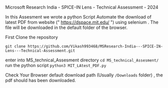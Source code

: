 Microsoft Research India - SPICE-IN Lens - Technical Assessment - 2024

In this Assesment we wrote a python Script Automate the download of latest PDF from website  (" https://dspace.mit.edu/ ") using selenium .
The file will be downloaded in the default folder of the browser.

First Clone the repository

`git clone https://github.com/Vikash993468/MSResearch-India---SPICE-IN-Lens---Technical-Assessment.git`

enter into MS_technical_Assesment directory
`cd MS_technical_Assesment/`
run the python script
`python3 MIT_LAtest_PDF.py`

Check Your Browser default download path (Usually `/Downloads` folder) , the pdf should has been downloaded.
